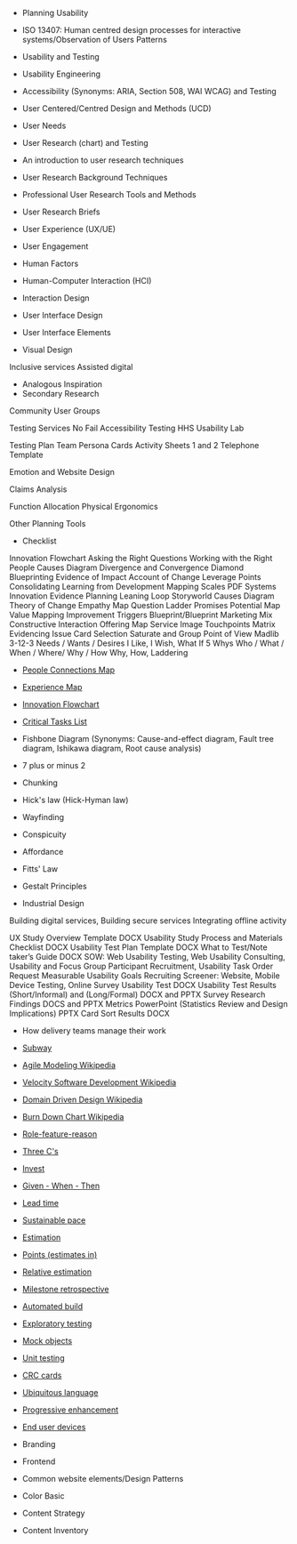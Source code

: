 * Planning Usability
* ISO 13407: Human centred design processes for interactive systems/Observation of Users Patterns

* Usability and Testing
* Usability Engineering
* Accessibility (Synonyms: ARIA, Section 508, WAI WCAG) and Testing
* User Centered/Centred Design and Methods (UCD)
* User Needs
* User Research (chart) and Testing
* An introduction to user research techniques
* User Research Background Techniques
* Professional User Research Tools and Methods
* User Research Briefs
* User Experience (UX/UE)
* User Engagement

* Human Factors
* Human-Computer Interaction (HCI)
* Interaction Design 
* User Interface Design
* User Interface Elements
* Visual Design

Inclusive services
Assisted digital

* Analogous Inspiration
* Secondary Research

Community User Groups

Testing Services
No Fail Accessibility Testing
HHS Usability Lab

Testing Plan 
Team Persona Cards
Activity Sheets 1 and 2
Telephone Template

Emotion and Website Design

Claims Analysis

Function Allocation
Physical Ergonomics

Other Planning Tools
* Checklist

Innovation Flowchart
Asking the Right Questions
Working with the Right People
Causes Diagram
Divergence and Convergence Diamond
Blueprinting
Evidence of Impact
Account of Change
Leverage Points
Consolidating Learning from Development
Mapping Scales PDF
Systems Innovation
Evidence Planning
Leaning Loop
Storyworld
Causes Diagram
Theory of Change
Empathy Map
Question Ladder
Promises Potential Map
Value Mapping
Improvement Triggers
Blueprint/Blueprint
Marketing Mix
Constructive Interaction
Offering Map
Service Image
Touchpoints Matrix
Evidencing
Issue Card
Selection
Saturate and Group
Point of View Madlib
3-12-3
Needs / Wants / Desires
I Like, I Wish, What If
5 Whys
Who / What / When / Where/ Why / How
Why, How, Laddering

*   [People Connections Map](http://diytoolkit.org/tools/people-connections-map)
*   [Experience Map](http://diytoolkit.org/tools/experience-map-2)

*   [Innovation Flowchart](http://diytoolkit.org/tools/innovation-flowchart-2)
*   [Critical Tasks List](http://diytoolkit.org/tools/critical-tasks-list-2)

* Fishbone Diagram (Synonyms: Cause-and-effect diagram, Fault tree diagram, Ishikawa diagram, Root cause analysis)

* 7 plus or minus 2
* Chunking
* Hick's law (Hick-Hyman law)

* Wayfinding
* Conspicuity
* Affordance
* Fitts' Law
* Gestalt Principles
* Industrial Design

Building digital services, Building secure services
Integrating offline activity

UX Study Overview Template DOCX
Usability Study Process and Materials Checklist DOCX
Usability Test Plan Template DOCX
What to Test/Note taker’s Guide DOCX
SOW: Web Usability Testing, Web Usability Consulting, Usability and Focus Group Participant Recruitment, Usability Task Order Request
Measurable Usability Goals
Recruiting Screener: Website, Mobile Device Testing, Online Survey
Usability Test DOCX
Usability Test Results (Short/Informal) and (Long/Formal) DOCX and PPTX
Survey Research Findings DOCS and PPTX
Metrics PowerPoint (Statistics Review and Design Implications) PPTX
Card Sort Results DOCX

* How delivery teams manage their work

* [Subway](http://guide.agilealliance.org/subway.html)

* [Agile Modeling Wikipedia](https://en.wikipedia.org/wiki/Agile_modeling)
* [Velocity Software Development Wikipedia](https://en.wikipedia.org/wiki/Velocity_(software_development))
* [Domain Driven Design Wikipedia](https://en.wikipedia.org/wiki/Domain-driven_design)

* [Burn Down Chart Wikipedia](https://en.wikipedia.org/wiki/Burn_down_chart)

* [Role-feature-reason](http://guide.agilealliance.org/guide/rolefeature.html)
* [Three C's](http://guide.agilealliance.org/guide/threecs.html)
* [Invest](http://guide.agilealliance.org/guide/invest.html)
* [Given - When - Then](http://guide.agilealliance.org/guide/gwt.html)

* [Lead time](http://guide.agilealliance.org/guide/leadtime.html)
* [Sustainable pace](http://guide.agilealliance.org/guide/sustainable.html)
* [Estimation](http://guide.agilealliance.org/guide/estimation.html)
* [Points (estimates in)](http://guide.agilealliance.org/guide/points-estimates-in.html)
* [Relative estimation](http://guide.agilealliance.org/guide/relative.html)
* [Milestone retrospective](http://guide.agilealliance.org/guide/milestone-retro.html)

* [Automated build](http://guide.agilealliance.org/guide/autobuild.html)
* [Exploratory testing](http://guide.agilealliance.org/guide/exploratory.html)
* [Mock objects](http://guide.agilealliance.org/guide/mocks.html)
* [Unit testing](http://guide.agilealliance.org/guide/unittest.html)
* [CRC cards](http://guide.agilealliance.org/guide/crc.html)

* [Ubiquitous language](http://guide.agilealliance.org/guide/ubiquitous.html)

* [Progressive enhancement](https://www.gov.uk/service-manual/making-software/progressive-enhancement.html)
* [End user devices](https://www.gov.uk/service-manual/technology/end-user-devices.html)

* Branding
* Frontend
* Common website elements/Design Patterns
* Color Basic
* Content Strategy
* Content Inventory
